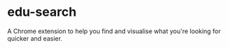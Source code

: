 # edu-search
A Chrome extension to help you find and visualise what you're looking for quicker and easier. 
